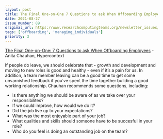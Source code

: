 ```yaml
---
layout: post
title: The Final One-on-One 7 Questions to ask When Offboarding Employees - Anita Chauhan, Hypercontext
date: 2021-08-27
issue_number: 89
original_url: https://www.researchcomputingteams.org/newsletter_issues/0089
tags: ['offboarding', 'managing_individuals']
priority: 3
---
```


<!-- markdownlint-disable MD033 -->
<!-- markdownlint-disable MD041 -->
<!-- markdownlint-disable MD049 -->

[The Final One-on-One: 7 Questions to ask When Offboarding Employees](https://hypercontext.com/blog/meetings/offboarding-meeting) - Anita Chauhan, Hypercontext

If people do leave, we should celebrate that - growth and development and moving to new roles is good and healthy - even if it’s a pain for us.  In addition, a team member leaving can be a good time to get some unvarnished feedback if you've spent the time together building a good working relationship.  Chauhan recommends some questions, including:

- Is there anything we should be aware of as we take over your responsibilites?
- If we could improve, how would we do it?
- Did the job live up to your expectations?
- What was the most enjoyable part of your job?
- What qualities and skills should someone have to be succesful in your role?
- Who do you feel is doing an outstanding job on the team?

